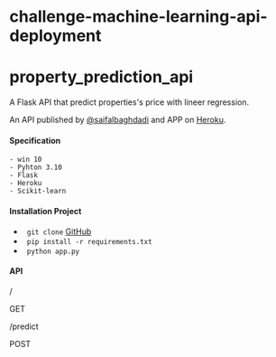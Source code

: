 # challenge-machine-learning-api-deployment

# property_prediction_api
A Flask API that predict properties's price with lineer regression.

An API published by [@saifalbaghdadi](https://www.linkedin.com/in/saif-malkshahi/) and APP on [Heroku](https://saif99.herokuapp.com/predict).

#### Specification
```
- win 10
- Pyhton 3.10
- Flask
- Heroku
- Scikit-learn
```
#### Installation Project

- ` git clone` [GitHub](https://github.com/saifalbaghdadi/challenge_API_deployment.git)
- ` pip install -r requirements.txt`
- ` python app.py`

#### API
/

GET

/predict

POST

